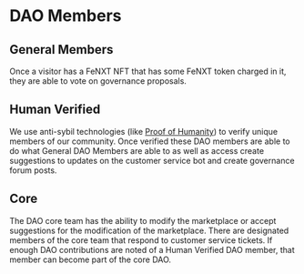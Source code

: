 # DAO Members

## General Members

Once a visitor has a FeNXT NFT that has some FeNXT token charged in it, they are able to vote on governance proposals.&#x20;

## Human Verified&#x20;

We use anti-sybil technologies (like [Proof of Humanity](https://www.proofofhumanity.id/)) to verify unique members of our community. Once verified these DAO members are able to do what General DAO Members are able to as well as access create suggestions to updates on the customer service bot and create governance forum posts.&#x20;

## Core

The DAO core team has the ability to modify the marketplace or accept suggestions for the modification of the marketplace. There are designated members of the core team that respond to customer service tickets. If enough DAO contributions are noted of a Human Verified DAO member, that member can become part of the core DAO.&#x20;
